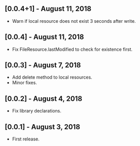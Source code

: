 ## [0.0.4+1] - August 11, 2018

* Warn if local resource does not exist 3 seconds after write.

## [0.0.4] - August 11, 2018

* Fix FileResource.lastModified to check for existence first.

## [0.0.3] - August 7, 2018

* Add delete method to local resources.
* Minor fixes.

## [0.0.2] - August 4, 2018

* Fix library declarations.

## [0.0.1] - August 3, 2018

* First release.

